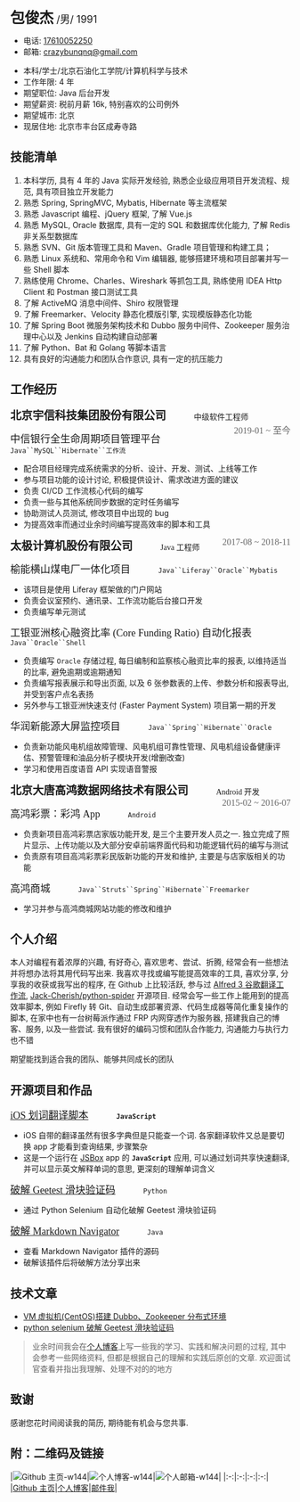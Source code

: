 <font class="work name">包俊杰</font><font style="font-size:18px"> /男/ 1991</font>

<style type="text/css">
.work {
    font-family: Georgia, 微软雅黑;
}
.work.name {
    font-weight: bold;
    font-size: 26px;
}
.work.com {
    font-weight: bold;
    font-size: 20px;
}
.work.mid {
    margin-left: 50px;
}
.work.right {
    font-weight: normal;
    font-size:16px;
    color:#666666;
    float:right;
}
.work.project {
    font-weight: normal;
    font-size: 18px;
}
table {
    margin:0 auto;
}
</style>
- 电话: [17610052250](tel:17610052250)
- 邮箱: [crazybunqnq@gmail.com](mailto:crazybunqnq@gmail.com)
<!--- 微信: [+18056662914](http://wx4.sinaimg.cn/mw690/a6e9cb00ly1fzhhakwifxj20ar0armyv.jpg)-->
- 本科/学士/北京石油化工学院/计算机科学与技术
- 工作年限: 4 年
- 期望职位: Java 后台开发
- 期望薪资: 税前月薪 16k, 特别喜欢的公司例外
- 期望城市: 北京
- 现居住地: 北京市丰台区成寿寺路

## 技能清单

1. 本科学历, 具有 4 年的 Java 实际开发经验, 熟悉企业级应用项目开发流程、规范, 具有项目独立开发能力
2. 熟悉 Spring, SpringMVC, Mybatis, Hibernate 等主流框架
3. 熟悉 Javascript 编程、jQuery 框架, 了解 Vue.js
4. 熟悉 MySQL, Oracle 数据库, 具有一定的 SQL 和数据库优化能力, 了解 Redis 非关系型数据库
5. 熟悉 SVN、Git 版本管理工具和 Maven、Gradle 项目管理和构建工具；
6. 熟悉 Linux 系统和、常用命令和 Vim 编辑器, 能够搭建环境和项目部署并写一些 Shell 脚本
7. 熟练使用 Chrome、Charles、Wireshark 等抓包工具, 熟练使用 IDEA Http Client 和 Postman 接口测试工具
8. 了解 ActiveMQ 消息中间件、Shiro 权限管理
9. 了解 Freemarker、Velocity 静态化模版引擎, 实现模版静态化功能
10. 了解 Spring Boot 微服务架构技术和 Dubbo 服务中间件、Zookeeper 服务治理中心以及 Jenkins 自动构建自动部署
11. 了解 Python、Bat 和 Golang 等脚本语言
12. 具有良好的沟通能力和团队合作意识, 具有一定的抗压能力

## 工作经历

<font class="work com">北京宇信科技集团股份有限公司</font><font class="work mid">中级软件工程师</font><font class="work right">2019-01 ~ 至今</font>

<font class="work project">中信银行全生命周期项目管理平台</font><font class="work mid"></font>`Java``MySQL``Hibernate``工作流`
- 配合项目经理完成系统需求的分析、设计、开发、测试、上线等工作
- 参与项目功能的设计讨论, 积极提供设计、需求改进方面的建议
- 负责 CI/CD 工作流核心代码的编写
- 负责一些与其他系统同步数据的定时任务编写
- 协助测试人员测试, 修改项目中出现的 bug
- 为提高效率而通过业余时间编写提高效率的脚本和工具

<font class="work com">太极计算机股份有限公司</font><font class="work mid">Java 工程师</font><font class="work right">2017-08 ~ 2018-11</font>

<font class="work project">榆能横山煤电厂一体化项目</font><font class="work mid"></font>`Java``Liferay``Oracle``Mybatis`
- 该项目是使用 Liferay 框架做的门户网站
- 负责会议室预约、通讯录、工作流功能后台接口开发
- 负责编写单元测试

<font class="work project">工银亚洲核心融资比率 (Core Funding Ratio) 自动化报表</font><font class="work mid"></font>`Java``Oracle``Shell`
- 负责编写 `Oracle` 存储过程, 每日编制和监察核心融资比率的报表, 以维持适当的比率, 避免逾期或逾期通知
- 负责编写报表展示和导出页面, 以及 6 张参数表的上传、参数分析和报表导出, 并受到客户点名表扬
- 另外参与工银亚洲快速支付 (Faster Payment System) 项目第一期的开发

<font class="work project">华润新能源大屏监控项目</font><font class="work mid"></font>`Java``Spring``Hibernate``Oracle`
- 负责新功能风电机组故障管理、风电机组可靠性管理、风电机组设备健康评估、预警管理和油品分析子模块开发(增删改查)
- 学习和使用百度语音 API 实现语音警报

<font class="work com">北京大唐高鸿数据网络技术有限公司</font><font class="work mid">Android 开发</font><font class="work right">2015-02 ~ 2016-07</font>

<font class="work project">高鸿彩票：彩鸿 App</font><font class="work mid"></font>`Android`
- 负责新项目高鸿彩票店家版功能开发, 是三个主要开发人员之一. 独立完成了照片显示、上传功能以及大部分安卓前端界面代码和功能逻辑代码的编写与测试
- 负责原有项目高鸿彩票彩民版新功能的开发和维护, 主要是与店家版相关的功能

<font class="work project">高鸿商城</font><font class="work mid"></font>`Java``Struts``Spring``Hibernate``Freemarker`
- 学习并参与高鸿商城网站功能的修改和维护

## 个人介绍

本人对编程有着浓厚的兴趣, 有好奇心, 喜欢思考、尝试、折腾, 经常会有一些想法并将想办法将其用代码写出来. 我喜欢寻找或编写能提高效率的工具, 喜欢分享, 分享我的收获或我写出的程序, 在 Github 上比较活跃, 参与过 [Alfred 3 谷歌翻译工作流](https://github.com/xfslove/alfred-google-translate/graphs/contributors), [Jack-Cherish/python-spider](https://github.com/Jack-Cherish/python-spider/graphs/contributors) 开源项目. 经常会写一些工作上能用到的提高效率脚本, 例如 Firefly 转 Git、自动生成部署资源、代码生成器等简化重复操作的脚本, 在家中也有一台树莓派作通过 FRP 内网穿透作为服务器, 搭建我自己的博客、服务, 以及一些尝试. 我有很好的编码习惯和团队合作能力, 沟通能力与执行力也不错

期望能找到适合我的团队、能够共同成长的团队

## 开源项目和作品

<font class="work project">[iOS 划词翻译脚本](https://github.com/CrazyBunQnQ/CrazyTranslate)</font><font class="work mid"></font>**`JavaScript`**
- iOS 自带的翻译虽然有很多字典但是只能查一个词. 各家翻译软件又总是要切换 app 才能看到查询结果, 步骤繁杂
- 这是一个运行在 [JSBox](https://jsboxbbs.com) app 的 **`JavaScript`** 应用, 可以通过划词共享快速翻译, 并可以显示英文解释单词的意思, 更深刻的理解单词含义

<font class="work project">[破解 Geetest 滑块验证码](https://github.com/CrazyBunQnQ/GeetestCrack)</font><font class="work mid"></font>`Python`
- 通过 Python Selenium 自动化破解 Geetest 滑块验证码

<font class="work project">[破解 Markdown Navigator](https://github.com/CrazyBunQnQ/multimarkdown)</font><font class="work mid"></font>`Java`
- 查看 Markdown Navigator 插件的源码
- 破解该插件后将破解方法分享出来

## 技术文章

- [VM 虚拟机(CentOS)搭建 Dubbo、Zookeeper 分布式环境](https://crazybunqnq.github.io/2018/11/11/BuildingDistributedEnvironment/)
- [python selenium 破解 Geetest 滑块验证码](https://crazybunqnq.com/2018/09/02/PythonSeleniumCrackGeetest/)

> 业余时间我会在[个人博客](http://blog.crazybunqnq.com)上写一些我的学习、实践和解决问题的过程, 其中会参考一些网络资料, 但都是根据自己的理解和实践后原创的文章. 欢迎面试官查看并指出我理解、处理不对的的地方

## 致谢

感谢您花时间阅读我的简历, 期待能有机会与您共事.

## 附：二维码及链接

|![Github 主页-w144](http://wx3.sinaimg.cn/mw690/a6e9cb00ly1fzhixicgxgj208r08rdgs.jpg)|![个人博客-w144](https://wx4.sinaimg.cn/mw690/a6e9cb00ly1gcgpmn1nhdj208q08qta5.jpg)|![个人邮箱-w144](http://wx2.sinaimg.cn/mw690/a6e9cb00ly1fzhij7vhpdj207r07r3zg.jpg)|
|:-:|:-:|:-:|:-:|
|[Github 主页](https://github.com/CrazyBunQnQ)|[个人博客](http://blog.crazybunqnq.com/)|[邮件我](mailto:crazybunqnq@gmail.com)|